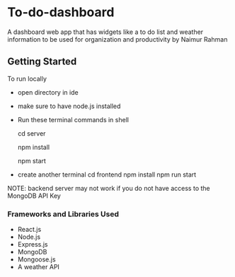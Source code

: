 # To-do-dashboard

A dashboard web app that has widgets like a to do list and weather information to be used for organization and productivity by Naimur Rahman

## Getting Started

To run locally
- open directory in ide
- make sure to have node.js installed
- Run these terminal commands in shell
    
    cd server
    
    npm install
    
    npm start

- create another terminal
    cd frontend
    npm install
    npm run start

NOTE: backend server may not work if you do not have access to the MongoDB API Key

### Frameworks and Libraries Used
- React.js
- Node.js
- Express.js
- MongoDB
- Mongoose.js
- A weather API
